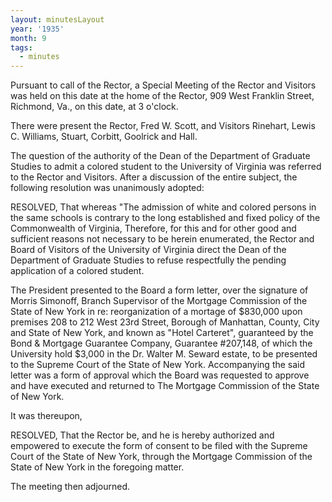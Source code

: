 ```yaml
---
layout: minutesLayout
year: '1935'
month: 9
tags:
  - minutes
---
```

Pursuant to call of the Rector, a Special Meeting of the Rector and Visitors was held on this date at the home of the Rector, 909 West Franklin Street, Richmond, Va., on this date, at 3 o'clock.

There were present the Rector, Fred W. Scott, and Visitors Rinehart, Lewis C. Williams, Stuart, Corbitt, Goolrick and Hall.

The question of the authority of the Dean of the Department of Graduate Studies to admit a colored student to the University of Virginia was referred to the Rector and Visitors. After a discussion of the entire subject, the following resolution was unanimously adopted:

RESOLVED, That whereas "The admission of white and colored persons in the same schools is contrary to the long established and fixed policy of the Commonwealth of Virginia, Therefore, for this and for other good and sufficient reasons not necessary to be herein enumerated, the Rector and Board of Visitors of the University of Virginia direct the Dean of the Department of Graduate Studies to refuse respectfully the pending application of a colored student.

The President presented to the Board a form letter, over the signature of Morris Simonoff, Branch Supervisor of the Mortgage Commission of the State of New York in re: reorganization of a mortage of $830,000 upon premises 208 to 212 West 23rd Street, Borough of Manhattan, County, City and State of New York, and known as "Hotel Carteret", guaranteed by the Bond & Mortgage Guarantee Company, Guarantee #207,148, of which the University hold $3,000 in the Dr. Walter M. Seward estate, to be presented to the Supreme Court of the State of New York. Accompanying the said letter was a form of approval which the Board was requested to approve and have executed and returned to The Mortgage Commission of the State of New York.

It was thereupon,

RESOLVED, That the Rector be, and he is hereby authorized and empowered to execute the form of consent to be filed with the Supreme Court of the State of New York, through the Mortgage Commission of the State of New York in the foregoing matter.

The meeting then adjourned.
